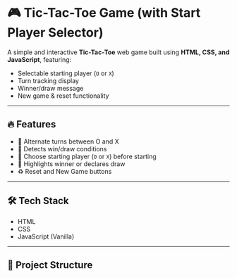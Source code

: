 # 🎮 Tic-Tac-Toe Game (with Start Player Selector)

A simple and interactive **Tic-Tac-Toe** web game built using **HTML, CSS, and JavaScript**, featuring:
- Selectable starting player (`O` or `X`)
- Turn tracking display
- Winner/draw message
- New game & reset functionality

---

## 🔥 Features

- 🔁 Alternate turns between O and X
- 🎯 Detects win/draw conditions
- 🧠 Choose starting player (`O` or `X`) before starting
- 🎉 Highlights winner or declares draw
- ♻️ Reset and New Game buttons

---

## 🛠️ Tech Stack

- HTML
- CSS
- JavaScript (Vanilla)

---

## 📂 Project Structure

